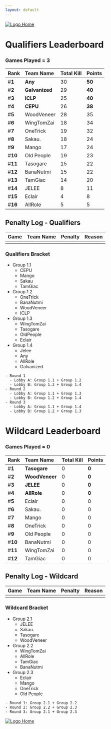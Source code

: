 ```yaml
---
layout: default
---
```



[ ![Logo](https://kanziebub.github.io/ProjectSEA/assets/images/bullet_rev.png) Home](https://kanziebub.github.io/ProjectSEA/)


# **Qualifiers Leaderboard**

### Games Played = 3

|  Rank  | Team Name             | Total Kill | **Points** |
|:-------|:----------------------|:-----------|:-----------|
| #**1** | **Any** | 30 | **50** | 
| #**2** | **Galvanized** | 29 | **40** | 
| #**3** | **ICLP** | 25 | **40** | 
| #**4** | **CEPU** | 26 | **38** | 
| #**5** | WoodVeneer | 28 | 35 | 
| #**6** | WingTomZai | 18 | 34 | 
| #**7** | OneTrick | 19 | 32 | 
| #**8** | Sakau. | 18 | 24 | 
| #**9** | Mango | 17 | 24 | 
| #**10** | Old People | 19 | 23 | 
| #**11** | Tasogare | 15 | 22 | 
| #**12** | BanaNutmi | 15 | 22 | 
| #**13** | TamGiac | 14 | 20 | 
| #**14** | JELEE | 8 | 11 | 
| #**15** | Eclair | 4 | 8 | 
| #**16** | AllRole | 5 | 5 | 

## Penalty Log - Qualifiers

|  Game  | Team Name | Penalty | Reason                |
|:-------|:----------|:--------|:----------------------|
|        |           |         |                       | 
 
 



### Qualifiers Bracket
- Group 1.1
  - CEPU
  - Mango
  - Sakau
  - TamGiac
- Group 1.2
  - OneTrick
  - BanaNutmi
  - WoodVeneer
  - ICLP
- Group 1.3
  - WingTomZai
  - Tasogare
  - OldPeople
  - Eclair
- Group 1.4
  - Jelee
  - Any
  - AllRole
  - Galvanized


```
- Round 1 
  - Lobby A: Group 1.1 + Group 1.2
  - Lobby B: Group 1.3 + Group 1.4
- Round 2
  - Lobby A: Group 1.1 + Group 1.3
  - Lobby B: Group 1.2 + Group 1.4
- Round 3 
  - Lobby A: Group 1.1 + Group 1.4
  - Lobby B: Group 1.2 + Group 1.3
```



# **Wildcard Leaderboard**

### Games Played = 0

|  Rank  | Team Name             | Total Kill | **Points** |
|:-------|:----------------------|:-----------|:-----------|
| #**1** | **Tasogare** | 0 | **0** | 
| #**2** | **WoodVeneer** | 0 | **0** | 
| #**3** | **JELEE** | 0 | **0** | 
| #**4** | **AllRole** | 0 | **0** | 
| #**5** | Eclair | 0 | 0 | 
| #**6** | Sakau. | 0 | 0 | 
| #**7** | Mango | 0 | 0 | 
| #**8** | OneTrick | 0 | 0 | 
| #**9** | Old People | 0 | 0 | 
| #**10** | BanaNutmi | 0 | 0 | 
| #**11** | WingTomZai | 0 | 0 | 
| #**12** | TamGiac | 0 | 0 | 

## Penalty Log - Wildcard

|  Game  | Team Name | Penalty | Reason                |
|:-------|:----------|:--------|:----------------------|
|        |           |         |                       | 
 
 



### Wildcard Bracket
- Group 2.1
  - JELEE
  - Sakau.
  - Tasogare
  - WoodVeneer
- Group 2.2
  - WingTomZai
  - AllRole
  - TamGiac
  - BanaNutmi
- Group 2.3
  - Eclair
  - Mango
  - OneTrick
  - Old People


```
- Round 1: Group 2.1 + Group 2.2
- Round 2: Group 2.2 + Group 2.3
- Round 3: Group 2.1 + Group 2.3
```




[ ![Logo](https://kanziebub.github.io/ProjectSEA/assets/images/bullet_rev.png) Home](https://kanziebub.github.io/ProjectSEA/)
    